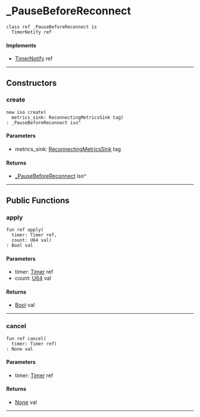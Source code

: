# _PauseBeforeReconnect

```pony
class ref _PauseBeforeReconnect is
  TimerNotify ref
```

#### Implements

* [TimerNotify](time-TimerNotify) ref

---

## Constructors

### create

```pony
new iso create(
  metrics_sink: ReconnectingMetricsSink tag)
: _PauseBeforeReconnect iso^
```
#### Parameters

*   metrics_sink: [ReconnectingMetricsSink](wallaroo-core-metrics-ReconnectingMetricsSink) tag

#### Returns

* [_PauseBeforeReconnect](wallaroo-core-metrics-_PauseBeforeReconnect) iso^

---

## Public Functions

### apply

```pony
fun ref apply(
  timer: Timer ref,
  count: U64 val)
: Bool val
```
#### Parameters

*   timer: [Timer](time-Timer) ref
*   count: [U64](builtin-U64) val

#### Returns

* [Bool](builtin-Bool) val

---

### cancel

```pony
fun ref cancel(
  timer: Timer ref)
: None val
```
#### Parameters

*   timer: [Timer](time-Timer) ref

#### Returns

* [None](builtin-None) val

---

